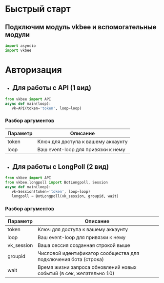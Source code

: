 # Быстрый старт
## Подключим модуль vkbee и вспомогательные модули
```python
import asyncio
import vkbee
```

# Авторизация
 - ## Для работы с API (1 вид)
 ```python
from vkbee import API
async def main(loop):
    vk=API(token='token', loop=loop)
  ```
### Разбор аргументов
| Параметр | Описание |
| -------- | ---------|
| token | Ключ для доступа к вашему аккаунту
| loop  | Ваш event-loop для привязки к нему
 - ## Для работы с LongPoll (2 вид)
 ```python
from vkbee import API
from vkbee.longpoll import BotLongpoll, Session
async def main(loop):
    vk=Session(token='token', loop=loop)
    longpoll = BotLongpoll(vk_session, groupid, wait)
  ```
### Разбор аргументов
| Параметр | Описание |
| -------- | ---------|
| token | Ключ для доступа к вашему аккаунту
| loop  | Ваш event-loop для привязки к нему
| vk_session | Ваша сессия созданная строкой выше
| groupid  | Числовой идентификатор сообщества для подключения бота (строка)
| wait | Время жизни запроса обновлений новых событий (в сек, желательно 10)
